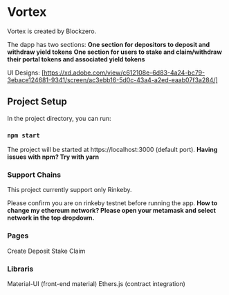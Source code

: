 # Vortex

Vortex is created by Blockzero.

The dapp has two sections:
**One section for depositors to deposit and withdraw yield tokens**
**One section for users to stake and claim/withdraw their portal tokens and associated yield tokens**

UI Designs: [​​https://xd.adobe.com/view/c612108e-6d83-4a24-bc79-3ebace124681-9341/screen/ac3ebb16-5d0c-43a4-a2ed-eaab07f3a284/]

## Project Setup

In the project directory, you can run:

### `npm start`
The project will be started at https://localhost:3000 (default port).
**Having issues with npm? Try with yarn**

### Support Chains
This project currently support only Rinkeby.

Please confirm you are on rinkeby testnet before running the app.
**How to change my ethereum network? Please open your metamask and select network in the top dropdown.**

### Pages

Create
Deposit
Stake
Claim

### Libraris

Material-UI (front-end material)
Ethers.js (contract integration)
